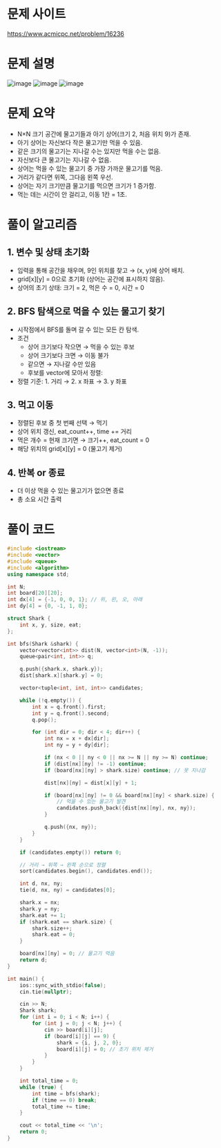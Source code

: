 # 문제 사이트
https://www.acmicpc.net/problem/16236

# 문제 설명

![image](https://github.com/user-attachments/assets/e390a11a-ce6b-4f05-9773-54fdceefa4cd)
![image](https://github.com/user-attachments/assets/784a5798-fc1b-471a-9ae4-9f77d5408383)
![image](https://github.com/user-attachments/assets/bda03868-f98c-4a13-9b29-cf780428d822)

# 문제 요약

* N×N 크기 공간에 물고기들과 아기 상어(크기 2, 처음 위치 9)가 존재.
* 아기 상어는 자신보다 작은 물고기만 먹을 수 있음.
* 같은 크기의 물고기는 지나갈 수는 있지만 먹을 수는 없음.
* 자신보다 큰 물고기는 지나갈 수 없음.
* 상어는 먹을 수 있는 물고기 중 가장 가까운 물고기를 먹음.
* 거리가 같다면 위쪽, 그다음 왼쪽 우선.
* 상어는 자기 크기만큼 물고기를 먹으면 크기가 1 증가함.
* 먹는 데는 시간이 안 걸리고, 이동 1칸 = 1초.

# 풀이 알고리즘

## 1. 변수 및 상태 초기화
* 입력을 통해 공간을 채우며, 9인 위치를 찾고 → (x, y)에 상어 배치.
* grid[x][y] = 0으로 초기화 (상어는 공간에 표시하지 않음).
* 상어의 초기 상태: 크기 = 2, 먹은 수 = 0, 시간 = 0

## 2. BFS 탐색으로 먹을 수 있는 물고기 찾기
* 시작점에서 BFS를 돌며 갈 수 있는 모든 칸 탐색.
* 조건
  - 상어 크기보다 작으면 → 먹을 수 있는 후보
  - 상어 크기보다 크면 → 이동 불가
  - 같으면 → 지나갈 수만 있음
  - 후보를 vector에 모아서 정렬:
* 정렬 기준: 1. 거리 → 2. x 좌표 → 3. y 좌표

## 3. 먹고 이동
* 정렬된 후보 중 첫 번째 선택 → 먹기
* 상어 위치 갱신, eat_count++, time += 거리
* 먹은 개수 = 현재 크기면 → 크기++, eat_count = 0
* 해당 위치의 grid[x][y] = 0 (물고기 제거)

## 4. 반복 or 종료
* 더 이상 먹을 수 있는 물고기가 없으면 종료
* 총 소요 시간 출력

# 풀이 코드
```cpp
#include <iostream>
#include <vector>
#include <queue>
#include <algorithm>
using namespace std;

int N;
int board[20][20];
int dx[4] = {-1, 0, 0, 1}; // 위, 왼, 오, 아래
int dy[4] = {0, -1, 1, 0};

struct Shark {
    int x, y, size, eat;
};

int bfs(Shark &shark) {
    vector<vector<int>> dist(N, vector<int>(N, -1));
    queue<pair<int, int>> q;

    q.push({shark.x, shark.y});
    dist[shark.x][shark.y] = 0;

    vector<tuple<int, int, int>> candidates;

    while (!q.empty()) {
        int x = q.front().first;
        int y = q.front().second;
        q.pop();

        for (int dir = 0; dir < 4; dir++) {
            int nx = x + dx[dir];
            int ny = y + dy[dir];

            if (nx < 0 || ny < 0 || nx >= N || ny >= N) continue;
            if (dist[nx][ny] != -1) continue;
            if (board[nx][ny] > shark.size) continue; // 못 지나감

            dist[nx][ny] = dist[x][y] + 1;

            if (board[nx][ny] != 0 && board[nx][ny] < shark.size) {
                // 먹을 수 있는 물고기 발견
                candidates.push_back({dist[nx][ny], nx, ny});
            }

            q.push({nx, ny});
        }
    }

    if (candidates.empty()) return 0;

    // 거리 → 위쪽 → 왼쪽 순으로 정렬
    sort(candidates.begin(), candidates.end());

    int d, nx, ny;
    tie(d, nx, ny) = candidates[0];

    shark.x = nx;
    shark.y = ny;
    shark.eat += 1;
    if (shark.eat == shark.size) {
        shark.size++;
        shark.eat = 0;
    }

    board[nx][ny] = 0; // 물고기 먹음
    return d;
}

int main() {
    ios::sync_with_stdio(false);
    cin.tie(nullptr);

    cin >> N;
    Shark shark;
    for (int i = 0; i < N; i++) {
        for (int j = 0; j < N; j++) {
            cin >> board[i][j];
            if (board[i][j] == 9) {
                shark = {i, j, 2, 0};
                board[i][j] = 0; // 초기 위치 제거
            }
        }
    }

    int total_time = 0;
    while (true) {
        int time = bfs(shark);
        if (time == 0) break;
        total_time += time;
    }

    cout << total_time << '\n';
    return 0;
}
```
